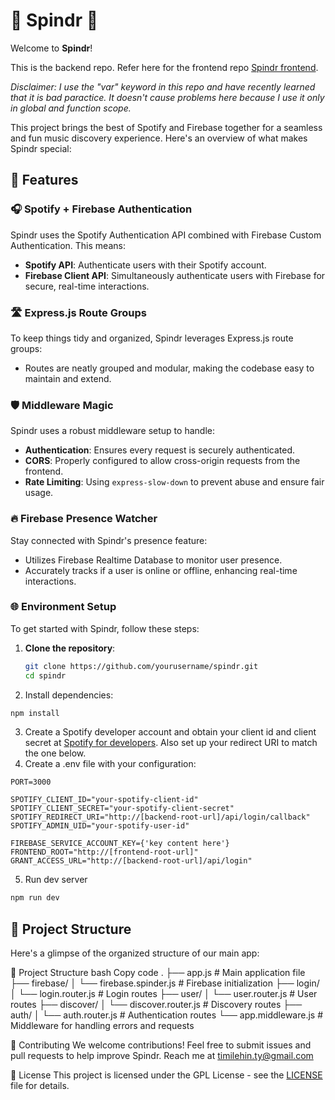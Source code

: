 # 🎵 Spindr 🎵

Welcome to **Spindr**! 

This is the backend repo. Refer here for the frontend repo [Spindr frontend](https://github.com/timi-ty/spinder-frontend).

*Disclaimer: I use the "var" keyword in this repo and have recently learned that it is bad paractice. It doesn't cause problems here because I use it only in global and function scope.*

This project brings the best of Spotify and Firebase together for a seamless and fun music discovery experience. Here's an overview of what makes Spindr special:

## 🚀 Features

### 🎧 Spotify + Firebase Authentication
Spindr uses the Spotify Authentication API combined with Firebase Custom Authentication. This means:
- **Spotify API**: Authenticate users with their Spotify account.
- **Firebase Client API**: Simultaneously authenticate users with Firebase for secure, real-time interactions.

### 🛣️ Express.js Route Groups
To keep things tidy and organized, Spindr leverages Express.js route groups:
- Routes are neatly grouped and modular, making the codebase easy to maintain and extend.

### 🛡️ Middleware Magic
Spindr uses a robust middleware setup to handle:
- **Authentication**: Ensures every request is securely authenticated.
- **CORS**: Properly configured to allow cross-origin requests from the frontend.
- **Rate Limiting**: Using `express-slow-down` to prevent abuse and ensure fair usage.

### 🔥 Firebase Presence Watcher
Stay connected with Spindr's presence feature:
- Utilizes Firebase Realtime Database to monitor user presence.
- Accurately tracks if a user is online or offline, enhancing real-time interactions.

### 🌐 Environment Setup

To get started with Spindr, follow these steps:

1. **Clone the repository**:
   ```sh
   git clone https://github.com/yourusername/spindr.git
   cd spindr
   ```
2. Install dependencies:
```sh
npm install
```
3. Create a Spotify developer account and obtain your client id and client secret at [Spotify for developers](https://developer.spotify.com/dashboard). Also set up your redirect URI to match the one below.
4. Create a .env file with your configuration:
```
PORT=3000

SPOTIFY_CLIENT_ID="your-spotify-client-id"
SPOTIFY_CLIENT_SECRET="your-spotify-client-secret"
SPOTIFY_REDIRECT_URI="http://[backend-root-url]/api/login/callback"
SPOTIFY_ADMIN_UID="your-spotify-user-id"

FIREBASE_SERVICE_ACCOUNT_KEY={'key content here'}
FRONTEND_ROOT="http://[frontend-root-url]"
GRANT_ACCESS_URL="http://[backend-root-url]/api/login"
```
5. Run dev server
```sh
npm run dev
```

## 📂 Project Structure

Here's a glimpse of the organized structure of our main app:

📁 Project Structure
bash
Copy code
.
├── app.js                   # Main application file
├── firebase/
│   └── firebase.spinder.js  # Firebase initialization
├── login/
│   └── login.router.js      # Login routes
├── user/
│   └── user.router.js       # User routes
├── discover/
│   └── discover.router.js   # Discovery routes
├── auth/
│   └── auth.router.js       # Authentication routes
└── app.middleware.js        # Middleware for handling errors and requests

🤝 Contributing
We welcome contributions! Feel free to submit issues and pull requests to help improve Spindr. Reach me at [timilehin.ty@gmail.com](timilehin.ty@gmail.com)

📄 License
This project is licensed under the GPL License - see the [LICENSE](LICENSE) file for details.

